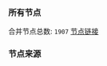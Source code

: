 ### 所有节点
合并节点总数: `1907`
[节点链接](https://raw.githubusercontent.com/rzhy1/11/master/sub/sub_merge_base64.txt)

### 节点来源